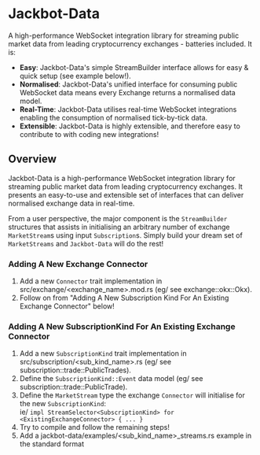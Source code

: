 # Jackbot-Data
A high-performance WebSocket integration library for streaming public market data from leading cryptocurrency 
exchanges - batteries included. It is:
* **Easy**: Jackbot-Data's simple StreamBuilder interface allows for easy & quick setup (see example below!).
* **Normalised**: Jackbot-Data's unified interface for consuming public WebSocket data means every Exchange returns a normalised data model.
* **Real-Time**: Jackbot-Data utilises real-time WebSocket integrations enabling the consumption of normalised tick-by-tick data.
* **Extensible**: Jackbot-Data is highly extensible, and therefore easy to contribute to with coding new integrations!

## Overview
Jackbot-Data is a high-performance WebSocket integration library for streaming public market data from leading cryptocurrency 
exchanges. It presents an easy-to-use and extensible set of interfaces that can deliver normalised exchange data in real-time.

From a user perspective, the major component is the `StreamBuilder` structures that assists in initialising an 
arbitrary number of exchange `MarketStream`s using input `Subscription`s. Simply build your dream set of 
`MarketStreams` and `Jackbot-Data` will do the rest!

### Adding A New Exchange Connector
1. Add a new `Connector` trait implementation in src/exchange/<exchange_name>.mod.rs (eg/ see exchange::okx::Okx).
2. Follow on from "Adding A New Subscription Kind For An Existing Exchange Connector" below!

### Adding A New SubscriptionKind For An Existing Exchange Connector
1. Add a new `SubscriptionKind` trait implementation in src/subscription/<sub_kind_name>.rs (eg/ see subscription::trade::PublicTrades).
2. Define the `SubscriptionKind::Event` data model (eg/ see subscription::trade::PublicTrade).
3. Define the `MarketStream` type the exchange `Connector` will initialise for the new `SubscriptionKind`: <br>
   ie/ `impl StreamSelector<SubscriptionKind> for <ExistingExchangeConnector> { ... }`
4. Try to compile and follow the remaining steps!
5. Add a jackbot-data/examples/<sub_kind_name>_streams.rs example in the standard format